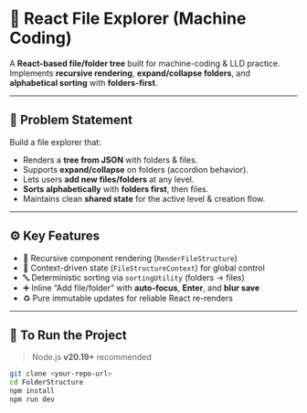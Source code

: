 # 📁 React File Explorer (Machine Coding)

A **React-based file/folder tree** built for machine-coding & LLD practice.  
Implements **recursive rendering**, **expand/collapse folders**, and **alphabetical sorting** with **folders-first**.

---

## 🧩 Problem Statement

Build a file explorer that:
- Renders a **tree from JSON** with folders & files.
- Supports **expand/collapse** on folders (accordion behavior).
- Lets users **add new files/folders** at any level.
- **Sorts alphabetically** with **folders first**, then files.
- Maintains clean **shared state** for the active level & creation flow.

---

## ⚙️ Key Features

- 🌲 Recursive component rendering (`RenderFileStructure`)
- 🧩 Context-driven state (`FileStructureContext`) for global control
- 🔤 Deterministic sorting via `sortingUtility` (folders → files)
- ➕ Inline “Add file/folder” with **auto-focus**, **Enter**, and **blur save**
- ♻️ Pure immutable updates for reliable React re-renders

---

## 🚀 To Run the Project

> Node.js **v20.19+** recommended  

```bash
git clone <your-repo-url>
cd FolderStructure
npm install
npm run dev